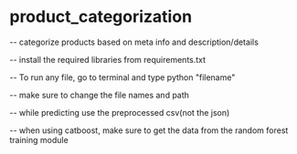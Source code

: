 # product_categorization
  -- categorize products based on meta info and description/details

 -- install the required libraries from requirements.txt

 -- To run any file, go to terminal and type python "filename"

 -- make sure to change the file names and path

 -- while predicting use the preprocessed csv(not the json)

 -- when using catboost, make sure to get the data from the random forest training module

